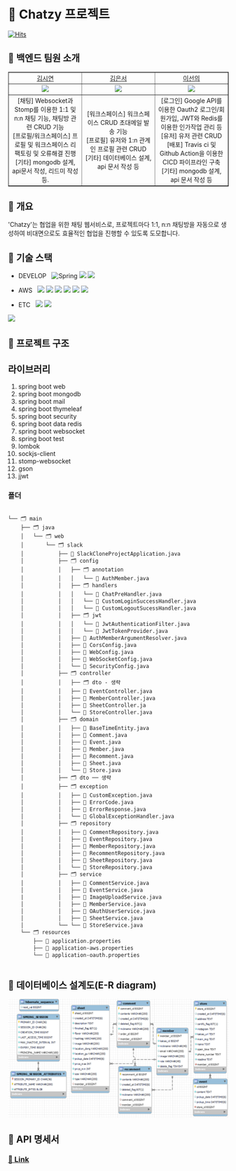 # 🧀 Chatzy 프로젝트

[![Hits](https://hits.seeyoufarm.com/api/count/incr/badge.svg?url=https://github.com/EFUB-CLONE-SLACK/SLACK_BACKEND&count_bg=%23FF7B72&title_bg=%23555555&icon=&icon_color=%23E7E7E7&title=hits&edge_flat=false)](https://hits.seeyoufarm.com)

## 🥳 백엔드 팀원 소개

<table border="1" cellspacing="0" cellpadding="0" width="90%">
    <tr width="100%">
        <td width="30%" align="center"><a href= "https://github.com/siyeonkm">김시연</a></td>
        <td width="30%" align="center"><a href= "https://github.com/eunseo22mv">김은서</a></td>
        <td width="30%" align="center"><a href= "https://github.com/sunnyineverywhere">이선의</a></td>
    </tr>
    <tr width="100%">
        <td width="30%" align="center"><img src = "https://github.com/siyeonkm.png" width="80%"/></td>
        <td width="30%" align="center"><img src = "https://github.com/eunseo22mv.png" width="80%"/></td>
        <td width="30%" align="center"><img src = "https://github.com/sunnyineverywhere.png" width="80%"/></td>
    </tr>
    <tr width="100%">
       <td width="30%" align="center">[채팅] Websocket과 Stomp를 이용한 1:1 및 n:n 채팅 기능, 채팅방 관련 CRUD 기능  
          </br> [프로필/워크스페이스] 프로필 및 워크스페이스 리팩토링 및 오류해결 진행
          </br> [기타] mongodb 설계, api문서 작성, 리드미 작성 등.</td>
       <td width="30%" align="center">[워크스페이스] 워크스페이스 CRUD 초대메일 발송 기능 
          </br> [프로필] 유저와 1:n 관계인 프로필 관련 CRUD
          </br> [기타] 데이터베이스 설계, api 문서 작성 등</td>
        <td width="30%" align="center">[로그인] Google API를 이용한 Oauth2 로그인/회원가입, JWT와 Redis를 이용한 인가작업 관리 등 
          </br> [유저] 유저 관련 CRUD
          </br> [배포] Travis ci 및 Github Action을 이용한 CICD 파이프라인 구축
          </br> [기타] mongodb 설계, api 문서 작성 등 </td>
   </tr>
</table>


## 🧀 개요
'Chatzy'는 협업을 위한 채팅 웹서비스로, 프로젝트마다 1:1, n:n 채팅방을 자동으로 생성하여 비대면으로도 효율적인 협업을 진행할 수 있도록 도모합니다.

## 🧀 기술 스택    
- DEVELOP &nbsp; 
![Spring](https://img.shields.io/badge/Spring-6DB33F?style=round-square&logo=Spring&logoColor=white) <img src="https://img.shields.io/badge/MySQL-4479A1?style=flat-square&logo=MySQL&logoColor=white"/> <img src="https://img.shields.io/badge/Kakao-FFCD00?style=flat-square&logo=Kakao&logoColor=white"/>

- AWS &nbsp;
<img src="https://img.shields.io/badge/Amazon AWS-232F3E?style=flat-square&logo=Amazon%20AWS&logoColor=white"/> <img src="https://img.shields.io/badge/Amazon S3-569A31?style=flat-square&logo=AmazonS3&logoColor=white"/> <img src="https://img.shields.io/badge/Amazon EC2-FF9900?style=flat-square&logo=Amazon EC2&logoColor=white"/> <img src="https://img.shields.io/badge/Amazon RDS-527FFF?style=flat-square&logo=Amazon RDS&logoColor=white"/> <img src="https://img.shields.io/badge/Amazon LoadBalancer-E68B49?style=flat-square&logo=Amazon LoadBalancer&logoColor=white"/> <img src="https://img.shields.io/badge/Amazon CodeDeploy-7D9B4B?style=flat-square&logo=Amazon CodeDeploy&logoColor=white"/>

- ETC &nbsp; 
<img src="https://img.shields.io/badge/GitHub -181717?style=flat-square&logo=GitHub&logoColor=white"/> <img src="https://img.shields.io/badge/GitHub Action-256EE0?style=flat-square&logo=GitHub Action&logoColor=white"/></br>

<img src="https://user-images.githubusercontent.com/99666136/183558301-95416e18-9b6f-455b-a02c-1878840cae5f.png"/>


## 🧀 프로젝트 구조

## 라이브러리
1. spring boot web
2. spring boot mongodb
3. spring boot mail
4. spring boot thymeleaf
5. spring boot security
6. spring boot data redis
7. spring boot websocket
8. spring boot test
9. lombok
10. sockjs-client
11. stomp-websocket
12. gson
13. jjwt

### 폴더 
<pre>
<code>
└── 🗂 main
    ├── 🗂 java
    │   └── 🗂 web
    │       └── 🗂 slack
    │           ├── 📑 SlackCloneProjectApplication.java
    │           ├── 🗂 config
    │           │   ├── 🗂 annotation
    │           │   │   └── 📑 AuthMember.java
    │           │   ├── 🗂 handlers
    │           │   │   └── 📑 ChatPreHandler.java
    │           │   │   └── 📑 CustomLoginSuccessHandler.java
    │           │   │   └── 📑 CustomLogoutSucessHandler.java
    │           │   ├── 🗂 jwt
    │           │   │   └── 📑 JwtAuthenticationFilter.java
    │           │   │   └── 📑 JwtTokenProvider.java
    │           │   ├── 📑 AuthMemberArgumentResolver.java
    │           │   ├── 📑 CorsConfig.java
    │           │   ├── 📑 WebConfig.java
    │           │   ├── 📑 WebSocketConfig.java
    │           │   └── 📑 SecurityConfig.java
    │           ├── 🗂 controller
    │           │   ├── 🗂 dto - 생략
    │           │   ├── 📑 EventController.java
    │           │   ├── 📑 MemberController.java
    │           │   ├── 📑 SheetController.ja
    │           │   └── 📑 StoreController.java
    │           ├── 🗂 domain
    │           │   ├── 📑 BaseTimeEntity.java
    │           │   ├── 📑 Comment.java
    │           │   ├── 📑 Event.java
    │           │   ├── 📑 Member.java
    │           │   ├── 📑 Recomment.java
    │           │   ├── 📑 Sheet.java
    │           │   └── 📑 Store.java
    │           ├── 🗂 dto ── 생략
    │           ├── 🗂 exception
    │           │   ├── 📑 CustomException.java
    │           │   ├── 📑 ErrorCode.java
    │           │   ├── 📑 ErrorResponse.java
    │           │   └── 📑 GlobalExceptionHandler.java
    │           ├── 🗂 repository
    │           │   ├── 📑 CommentRepository.java
    │           │   ├── 📑 EventRepository.java
    │           │   ├── 📑 MemberRepository.java
    │           │   ├── 📑 RecommentRepository.java
    │           │   ├── 📑 SheetRepository.java
    │           │   └── 📑 StoreRepository.java
    │           ├── 🗂 service
    │           │   ├── 📑 CommentService.java
    │           │   ├── 📑 EventService.java
    |           │   ├── 📑 ImageUploadService.java
    │           │   ├── 📑 MemberService.java
    │           │   ├── 📑 OAuthUserService.java
    │           │   ├── 📑 SheetService.java
    │           └── └── 📑 StoreService.java
    └── 🗂 resources
        ├── 📑 application.properties
        ├── 📑 application-aws.properties
        └── 📑 application-oauth.properties
</code>
</pre>


## 🍰 데이터베이스 설계도(E-R diagram)
<img src = "https://github.com/Bakery-EFUB/Bakery-Back/blob/develop/erd-diagram.PNG"/>

## 🍰 API 명세서
### [🔗 Link](https://www.notion.so/efub/API-6461422a295b47ee831e14a51340c2a0)


